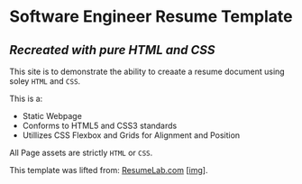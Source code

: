 # Software Engineer Resume Template

*Recreated with pure HTML and CSS*
---

This site is to demonstrate the ability to creaate a resume document using soley `HTML` and `CSS`.

This is a:

-   Static Webpage
-   Conforms to HTML5 and CSS3 standards
-   Utillizes CSS Flexbox and Grids for Alignment and Position

All Page assets are strictly `HTML` or `CSS`.

This template was lifted from: [ResumeLab.com](https://resumelab.com/resume-examples/software-engineer) [[img](https://cdn-images.resumelab.com/pages/software_engineer_resumelab_1.png?1577050311)].

